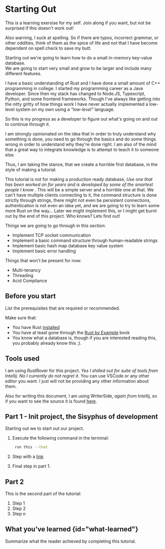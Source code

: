 # Starting Out 

This is a learning exersise for my self. Join along if you want, but not be surprised if this doesn't work out!

<warning>
Also warning, I suck at spelling. So if there are typos, incorrect grammar, or other oddities, think of them as the spice of life and not that I have become dependent on spell check to save my butt.
</warning>

Starting out we're going to learn how to do a small in-memory key-value database.  
We are going to start very small and grow to be larger and include many different features.

I have a basic understanding of Rust and I have done a small amount of C++ programming in college.
I started my programming career as a Java developer. Since then my stack has changed to Node.JS, Typescript, Python, and some frontend frameworks.
Though I've always like getting into the nitty gritty of how things work I have never actually implemented a  low-level system on my own using a _"low-level"_ language.

So this is my progress as a developer to figure out what's going on and out to continue through it.

I am strongly opinionated on the idea that in order to truly understand why something is done, you need to go through the basics and do some things wrong in order to understand why they're done right.
I am also of the mind that a great way to integrate knowledge is to attempt to teach it to someone else.

Thus, I am taking the stance, that we create a horrible first database, in the style of making a tutorial.

This tutorial is not for making a production ready database, _Use one that has been worked on for years and is developed by some of the smartest people I know_ . This will be a simple server and a horrible one at that.
We can't have multiple clients connecting to it, the command structure is done strictly through strings, there might not even be persistent connections,
authentication is not even an idea yet, and we are going to try to learn some more Rust on the way...
Later we might implement this, or I might get burnt out by the end of this project. Who knows? Lets find out!

Things we are going to go through in this section:
* Implement TCP socket communication
* Implement a basic command structure through human-readable strings
* Implement basic hash map database key value system
* Implement basic error handling

Things that won't be present for now:
* Multi-tenancy
* Threading
* Acid Compliance


## Before you start

List the prerequisites that are required or recommended.

Make sure that:
- You have Rust [installed](https://www.rust-lang.org/tools/install)
- You have at least gone through the [Rust by Example](https://doc.rust-lang.org/stable/rust-by-example/) book
- You know what a database is, though if you are interested reading this, you probably already know this ;).


## Tools used

I am using RustRover for this project. <i>Yes I shilled out for suite of tools from Intellij. No I currently do not regret it.</i>
You can use VSCode or any other editor you want. I just will not be providing any other information about them.

Also for writing this document, I am using WriterSide, _again from Intellij_, so if you want to see the source it is found [here](https://github.com/Expore-it-all/KVMem).


## Part 1 - Init project, the Sisyphus of development

Starting out we to start out our project. 

1. Execute the following command in the terminal:

   ```bash
    run this --that
   ```

2. Step with a [link](https://www.jetbrains.com)

3. Final step in part 1.

## Part 2

This is the second part of the tutorial:

1. Step 1
2. Step 2
3. Step n

## What you've learned {id="what-learned"}

Summarize what the reader achieved by completing this tutorial.

<seealso>
<!--Give some related links to how-to articles-->
</seealso>
